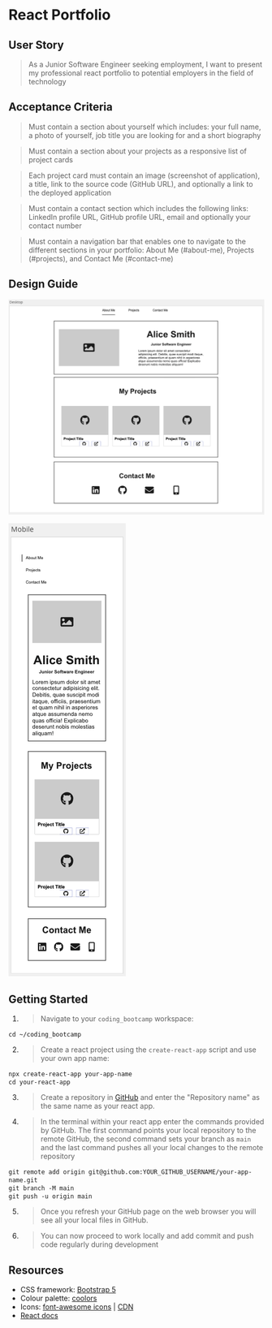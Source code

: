 # React Portfolio

## User Story

> As a Junior Software Engineer seeking employment, I want to present my professional react portfolio to potential employers in the field of technology

## Acceptance Criteria

> Must contain a section about yourself which includes: your full name, a photo of yourself, job title you are looking for and a short biography

> Must contain a section about your projects as a responsive list of project cards

> Each project card must contain an image (screenshot of application), a title, link to the source code (GitHub URL), and optionally a link to the deployed application

> Must contain a contact section which includes the following links: LinkedIn profile URL, GitHub profile URL, email and optionally your contact number

> Must contain a navigation bar that enables one to navigate to the different sections in your portfolio: About Me (#about-me), Projects (#projects), and Contact Me (#contact-me)

## Design Guide

![desktop design guide](./desktop-design.png)

![mobile design guide](./mobile-design.png)

## Getting Started

1. > Navigate to your `coding_bootcamp` workspace:

```
cd ~/coding_bootcamp
```

2. > Create a react project using the `create-react-app` script and use your own app name:

```
npx create-react-app your-app-name
cd your-react-app
```

3. > Create a repository in [GitHub](https://github.com/new) and enter the "Repository name" as the same name as your react app.

4. > In the terminal within your react app enter the commands provided by GitHub. The first command points your local repository to the remote GitHub, the second command sets your branch as `main` and the last command pushes all your local changes to the remote repository

```
git remote add origin git@github.com:YOUR_GITHUB_USERNAME/your-app-name.git
git branch -M main
git push -u origin main
```

5. > Once you refresh your GitHub page on the web browser you will see all your local files in GitHub.

6. > You can now proceed to work locally and add commit and push code regularly during development

## Resources

- CSS framework: [Bootstrap 5](https://getbootstrap.com/docs/5.3/getting-started/introduction/)
- Colour palette: [coolors](https://coolors.co/)
- Icons: [font-awesome icons](https://fontawesome.com/icons) | [CDN](https://cdnjs.com/libraries/font-awesome)
- [React docs](https://beta.reactjs.org/)
